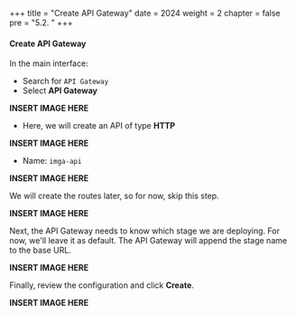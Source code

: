 +++
title = "Create API Gateway"
date = 2024
weight = 2
chapter = false
pre = "5.2. "
+++

#### Create API Gateway

In the main interface:

- Search for `API Gateway`
- Select **API Gateway**

**INSERT IMAGE HERE**

- Here, we will create an API of type **HTTP**

**INSERT IMAGE HERE**

- Name: `imga-api`

**INSERT IMAGE HERE**

We will create the routes later, so for now, skip this step.

**INSERT IMAGE HERE**

Next, the API Gateway needs to know which stage we are deploying. For now, we'll leave it as default. The API Gateway will append the stage name to the base URL.

**INSERT IMAGE HERE**

Finally, review the configuration and click **Create**.

**INSERT IMAGE HERE**
